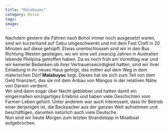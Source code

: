 ```yaml
---
title: "Malabuyoc"
category: Reise
tags: 
image: 
---
```


Nachdem gestern die Fähren nach Bohol immer noch ausgesetzt waren, sind wir kurzerhand auf Cebu umgeschwenkt und mit dem Fast Craft in 20 Minuten auf diese gehüpft. Etwas unentschlossen sind wir in den Bus Richtung Westen gestiegen, wo wir eine seit zwanzig Jahren in Australien lebende Philipina getroffen haben. Da es noch früh am Vormittag war und wir keinerlei Bedenken ob ihrer Vertrauenswürdigkeit hatten, sind wir ihrer Einladung in ihr neues Haus gefolgt, das mitten auf dem Weg in dem malerischen Dorf **Malabuyoc** liegt. Dieses hat sie sich zum Teil von dem Geld finanziert, das sie mit dem Anbau von Mangos in der relativen Nähe von Darwin verdient.  
Wir sind dann sogar über Nacht geblieben und hatten damit ein eingermaßen einzigartiges Erlebnis und haben viele Geschichten vom Farmer-Leben gehört. Unter anderem war auch interessant, dass ihr Betrieb einer derjenigen ist, die Backpacker aus der ganzen Welt aufnehmen und beschäftigen, darunten natürlich auch viele Deutsche.  
Nun sind wir heute Morgen zum letzten Strandstopp in Moalboal aufgebrochen.